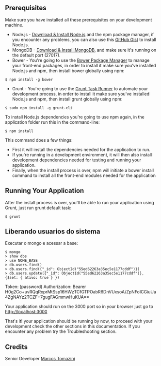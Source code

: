 ## Prerequisites
Make sure you have installed all these prerequisites on your development machine.
* Node.js - [Download & Install Node.js](http://www.nodejs.org/download/) and the npm package manager, if you encounter any problems, you can also use this [GitHub Gist](https://gist.github.com/isaacs/579814) to install Node.js.
* MongoDB - [Download & Install MongoDB](http://www.mongodb.org/downloads), and make sure it's running on the default port (27017).
* Bower - You're going to use the [Bower Package Manager](http://bower.io/) to manage your front-end packages, in order to install it make sure you've installed Node.js and npm, then install bower globally using npm:

```
$ npm install -g bower
```

* Grunt - You're going to use the [Grunt Task Runner](http://gruntjs.com/) to automate your development process, in order to install it make sure you've installed Node.js and npm, then install grunt globally using npm:

```
$ sudo npm install -g grunt-cli
```

To install Node.js dependencies you're going to use npm again, in the application folder run this in the command-line:

```
$ npm install
```

This command does a few things:
* First it will install the dependencies needed for the application to run.
* If you're running in a development environment, it will then also install development dependencies needed for testing and running your application.
* Finally, when the install process is over, npm will initiate a bower install command to install all the front-end modules needed for the application

## Running Your Application
After the install process is over, you'll be able to run your application using Grunt, just run grunt default task:

```
$ grunt
```

## Liberando usuarios do sistema
Executar o mongo e acessar a base:

```
$ mongo
> show dbs
> use NOME_BASE
> db.users.find()
> db.users.find({"_id": ObjectId("55ed62263a35ec5e1177cddf")})
> db.users.update({"_id": ObjectId("55ed62263a35ec5e1177cddf")}, {$set: { ativo: true } })
```

Token: (password)
Authorization: Bearer H0g2Co+uvRQqRxprMtSsp16HWzTCfGTPOabR6DnVUxsoA/ZpNFoICGiuUa4ZgNAYz2TCZF+7gugFAGmmwHuKUA== 

Your application should run on the 3000 port so in your browser just go to [http://localhost:3000](http://localhost:3000)
                            
That's it! your application should be running by now, to proceed with your development check the other sections in this documentation. 
If you encounter any problem try the Troubleshooting section.

## Credits
Senior Developer [Marcos Tomazini](https://github.com/marcostomazini/)
